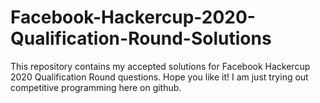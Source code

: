 # Facebook-Hackercup-2020-Qualification-Round-Solutions
This repository contains my accepted solutions for Facebook Hackercup 2020 Qualification Round questions.
Hope you like it! I am just trying out competitive programming here on github.

